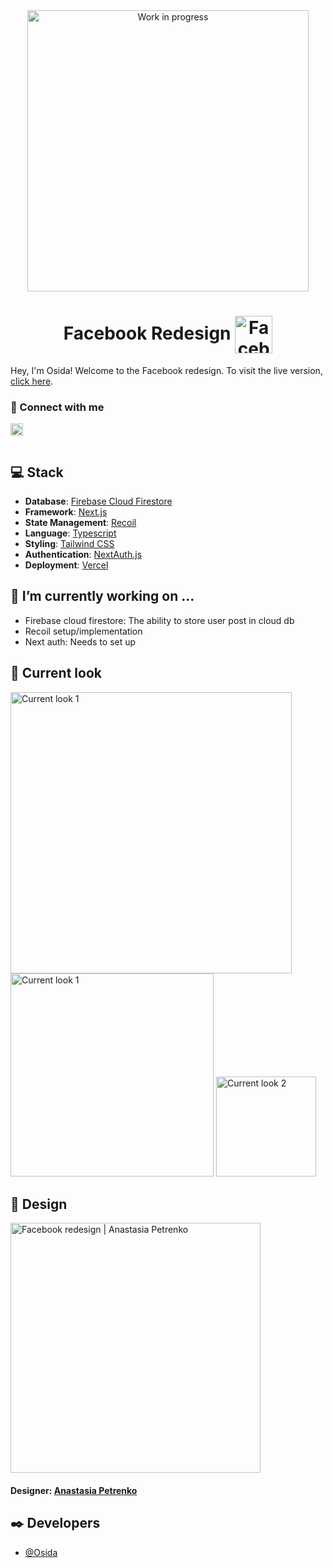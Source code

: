 <div align="center">
  <img width="450" alt="Work in progress" src="https://user-images.githubusercontent.com/51928654/186324415-737ac8d0-8c17-4411-a20b-33a6bafc18eb.png"/>
</div>


<h1 align="center" display="flex" justify-content="" align-items="center">
  Facebook Redesign
  <img align="center" src="https://user-images.githubusercontent.com/51928654/183217409-c03c0c65-e6f3-4a21-b7c3-3691be82ea51.png" alt="Facebook logo" width="60px"/>
</h1>

Hey, I'm Osida! Welcome to the Facebook redesign. To visit the live version, [click here](https://facebook-redesign-five.vercel.app).


### 🤝 Connect with me
<a href="https://www.linkedin.com/in/osida-richards-780524243/"><img align="left" src="https://www.svgrepo.com/show/70809/linkedin.svg" alt="Osida | LinkedIn" width="20px"/>
</a>

<br/>
<br/>

## 💻 Stack

- **Database**: [Firebase Cloud Firestore](https://firebase.google.com)
- **Framework**: [Next.js](https://nextjs.org)
- **State Management**: [Recoil](https://recoiljs.org)
- **Language**: [Typescript](https://www.typescriptlang.org)
- **Styling**: [Tailwind CSS](https://tailwindcss.com)
- **Authentication**: [NextAuth.js](https://next-auth.js.org)
- **Deployment**: [Vercel](https://vercel.com)

## 🌱 I’m currently working on ...

- Firebase cloud firestore: The ability to store user post in cloud db 
- Recoil setup/implementation
- Next auth: Needs to set up

## 👀 Current look

<div display="flex" justify-content="space-evenly">
  <img width="450" alt="Current look 1" src="https://user-images.githubusercontent.com/51928654/186324415-737ac8d0-8c17-4411-a20b-33a6bafc18eb.png"/>
  <img width="325" alt="Current look 1" src="https://user-images.githubusercontent.com/51928654/186325206-0328156d-0f02-445e-9708-ca6069828819.png"/>
  <img width="160" alt="Current look 2" src="https://user-images.githubusercontent.com/51928654/186324953-0947ee58-45fb-49e4-8a05-5030a8f0fe95.png"/>
</div>


## 🎨 Design

<div display="flex" justify-content="space-evenly">
  <a href="https://dribbble.com/shots/14695795-Facebook-redesign-concept" target="_blank" rel="noopener noreferrer">
    <img width="400" alt="Facebook redesign | Anastasia Petrenko" src="https://user-images.githubusercontent.com/51928654/183198670-fae6debe-295c-44c1-9cee-3e39b5ba1473.png"/>
  </a>

  <h4> 
    Designer: <a href="https://dribbble.com/AnnastasiiaP2018" target="_blank" rel="noopener noreferrer">Anastasia Petrenko</a>
  </h4>
</div>

## ✒️ Developers

- [@Osida](https://github.com/Osida)
